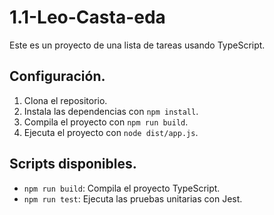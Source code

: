 # 1.1-Leo-Casta-eda
Este es un proyecto de una lista de tareas usando TypeScript.

## Configuración.

1. Clona el repositorio.
2. Instala las dependencias con `npm install`.
3. Compila el proyecto con `npm run build`.
4. Ejecuta el proyecto con `node dist/app.js`.

## Scripts disponibles.

- `npm run build`: Compila el proyecto TypeScript.
- `npm run test`: Ejecuta las pruebas unitarias con Jest.
